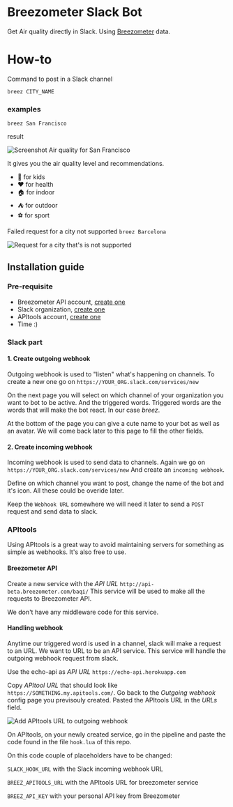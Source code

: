# Breezometer Slack Bot

Get Air quality directly in Slack. Using [Breezometer](http://breezometer.com) data.

# How-to
Command to post in a Slack channel

`breez CITY_NAME`

### examples
`breez San Francisco`

result

![Screenshot Air quality for San Francisco](https://i.imgur.com/WXS3PgB.png)

It gives you the air quality level and recommendations.

- :hatching_chick: for kids
- :heart: for health
- :house: for indoor
- :tent: for outdoor
- :soccer: for sport

Failed request for a city not supported `breez Barcelona`

![Request for a city that's is not supported](https://i.imgur.com/b0Jgtjp.png)

## Installation guide

### Pre-requisite
  - Breezometer API account, [create one](http://breezometer.com/developers-api/)
  - Slack organization, [create one](https://slack.com/)
  - APItools account, [create one](https://apitools.com)
  - Time :)
 
### Slack part
#### 1. Create outgoing webhook
Outgoing webhook is used to "listen" what's happening on channels.
To create a new one go on `https://YOUR_ORG.slack.com/services/new`

On the next page you will select on which channel of your organization you want to bot to be active. And the triggered words. Triggered words are the words that will make the bot react. In our case *breez*.

At the bottom of the page you can give a cute name to your bot as well as an avatar.
We will come back later to this page to fill the other fields.

#### 2. Create incoming webhook
Incoming webhook is used to send data to channels.
Again we go on `https://YOUR_ORG.slack.com/services/new`
And create an `incoming webhook`.

Define on which channel you want to post, change the name of the bot and it's icon. All these could be overide later.

Keep the `Webhook URL` somewhere we will need it later to send a `POST` request and send data to slack.

### APItools
Using APItools is a great way to avoid maintaining servers for something as simple as webhooks. It's also free to use.

#### Breezometer API
Create a new service with the *API URL* `http://api-beta.breezometer.com/baqi/`
This service will be used to make all the requests to Breezometer API.

We don't have any middleware code for this service.

#### Handling webhook
Anytime our triggered word is used in a channel, slack will make a request to an URL. We want to URL to be an API service. This service will handle the outgoing webhook request from slack.

Use the echo-api as *API URL* `https://echo-api.herokuapp.com`

Copy *APItool URL* that should look like `https://SOMETHING.my.apitools.com/`.
Go back to the *Outgoing webhook* config page you previsouly created. Pasted the APItools URL in the *URLs* field.

![Add APItools URL to outgoing webhook](https://i.imgur.com/QCL5rHP.png)

On APItools, on your newly created service, go in the pipeline and paste the code found in the file `hook.lua` of this repo.

On this code couple of placeholders have to be changed:

`SLACK_HOOK_URL` with the Slack incoming webhook URL

`BREEZ_APITOOLS_URL` with the APItools URL for breezometer service

`BREEZ_API_KEY` with your personal API key from Breezometer
